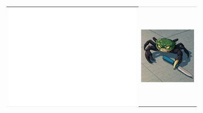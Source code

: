 <head>
    <style>
        table, tr, td {border: none;}
        .metrics {border-bottom:1px solid #EEE;}
        .image {border-top:1px solid #CCC;}
    </style>
</head>
<table cellspacing="0" cellpadding="0">
    <tr>
        <td class="metrics">
            <picture>
                <img src="./github-metrics.svg"/>
            </picture>
        </td>
        <td class="image">
            <picture>
                <img src="./crap.png" width="400">
            </picture>
        </td>
    </tr>
</table>
<!--START_SECTION:waka-->
<!--END_SECTION:waka-->
